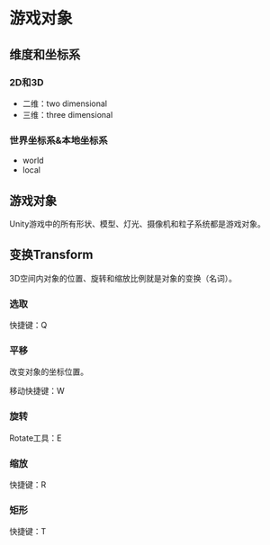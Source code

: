 # 游戏对象

## 维度和坐标系

### 2D和3D

* 二维：two dimensional
* 三维：three dimensional

### 世界坐标系&本地坐标系

* world 
* local

## 游戏对象

Unity游戏中的所有形状、模型、灯光、摄像机和粒子系统都是游戏对象。

## 变换Transform

3D空间内对象的位置、旋转和缩放比例就是对象的变换（名词）。

### 选取

快捷键：Q

### 平移

改变对象的坐标位置。

移动快捷键：W

### 旋转

Rotate工具：E

### 缩放

快捷键：R

### 矩形

快捷键：T